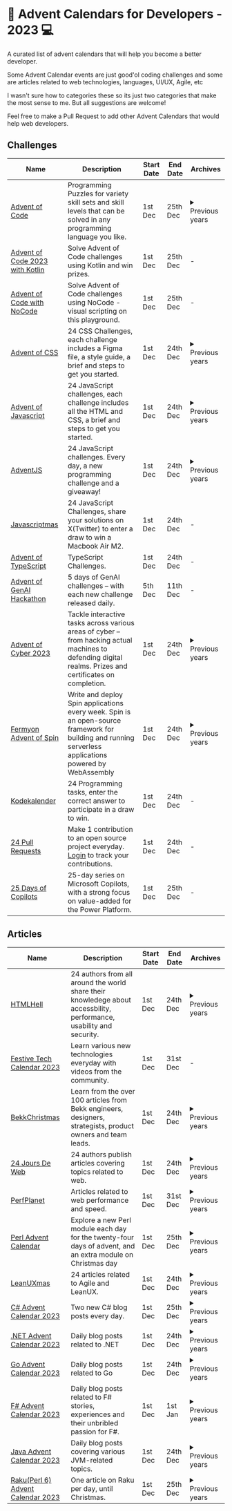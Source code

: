 # 📅 Advent Calendars for Developers - 2023 💻

A curated list of advent calendars that will help you become a better developer.

Some Advent Calendar events are just good'ol coding challenges and some are articles related to web technologies, languages, UI/UX, Agile, etc

I wasn't sure how to categories these so its just two categories that make the most sense to me. But all suggestions are welcome!

Feel free to make a Pull Request to add other Advent Calendars that would help web developers.

## Challenges

<table>
  <thead>
    <tr>
      <th>Name</th>
      <th>Description</th>
      <th>Start Date</th>
      <th>End Date</th>
      <th>Archives</th>
    </tr>
  </thead>
  <tbody>
    <tr>
      <td><a href="https://adventofcode.com/2023">Advent of Code</a></td>
      <td>Programming Puzzles for variety skill sets and skill levels that can be solved in any programming language you like.</td>
      <td>1st Dec</td>
      <td>25th Dec</td>
      <td>
				<details>
					<summary>Previous years</summary>
					<a href="https://adventofcode.com/2022">2022</a> 
					<a href="https://adventofcode.com/2021">2021</a> 
					<a href="https://adventofcode.com/2020">2020</a> 
					<a href="https://adventofcode.com/2019">2019</a> 
					<a href="https://adventofcode.com/2018">2018</a> 
					<a href="https://adventofcode.com/2017">2017</a> 
					<a href="https://adventofcode.com/2016">2016</a> 
					<a href="https://adventofcode.com/2015">2015</a> 
				</details>
	  	</td>
    </tr>
    <tr>
      <td><a href="https://blog.jetbrains.com/kotlin/2023/11/advent-of-code-2023-with-kotlin/">Advent of Code 2023 with Kotlin</a></td>
      <td>Solve Advent of Code challenges using Kotlin and win prizes.</td>
      <td>1st Dec</td>
      <td>25th Dec</td>
      <td>-</td>
    </tr>
    <tr>
      <td><a href="https://luna-park.app/advent">Advent of Code with NoCode</a></td>
      <td>Solve Advent of Code challenges using NoCode - visual scripting on this playground.</td>
      <td>1st Dec</td>
      <td>25th Dec</td>
      <td>-</td>
    </tr>
		<tr>
			<td><a href="https://adventofcss.com/">Advent of CSS</a></td>
			<td>24 CSS Challenges, each challenge includes a Figma file, a style guide, a brief and steps to get you started.</td>
			<td>1st Dec</td>
			<td>24th Dec</td>
			<td>
				<details>
				<summary>Previous years</summary>
				<a href="https://2021.adevntofcss.com">2021</a> 
			</details>
			</td>
		</tr>
		<tr>
			<td>
				<a href="https://adventofjs.com/">Advent of Javascript</a>
			</td>
			<td>24 JavaScript challenges, each challenge includes all the HTML and CSS, a brief and steps to get you started.</td>
			<td>1st Dec</td>
			<td>24th Dec</td>
			<td>
				<details>
					<summary>Previous years</summary>
					<a href="https://2021.adevntofjs.com">2021</a> 
				</details>
			</td>
		</tr>
		<tr>
			<td>
				<a href="https://adventjs.dev/">AdventJS</a>
			</td>
			<td>24 JavaScript challenges. Every day, a new programming challenge and a giveaway!</td>
			<td>1st Dec</td>
			<td>24th Dec</td>
			<td>
				<details>
					<summary>Previous years</summary>
					<a href="https://2022.adventjs.dev/">2022</a> 
					<a href="https://2021.adventjs.dev/">2021</a> 
				</details>
			</td>
		</tr>
    <tr>
			<td><a href="https://scrimba.com/learn/javascriptmas">Javascriptmas</a></td>
			<td>24 JavaScript Challenges, share your solutions on X(Twitter) to enter a draw to win a Macbook Air M2.</td>
			<td>1st Dec</td>
			<td>24th Dec</td>
			<td>-</td>
		</tr>
    <tr>
			<td><a href="https://typehero.dev/aot-2023">Advent of TypeScript</a></td>
			<td>TypeScript Challenges.</td>
			<td>1st Dec</td>
			<td>24th Dec</td>
			<td>-</td>
		</tr>
    <tr>
      <td><a href="https://adventofgenai.com/">Advent of GenAI Hackathon</a></td>
      <td>5 days of GenAI challenges – with each new challenge released daily.</td>
      <td>5th Dec</td>
      <td>11th Dec</td>
      <td>-</td>
		</tr>  
		<tr>
			<td><a href="https://tryhackme.com/r/christmas">Advent of Cyber 2023</a></td>
			<td>Tackle interactive tasks across various areas of cyber – from hacking actual machines to defending digital realms. Prizes and certificates on completion.</td>
			<td>1st Dec</td>
			<td>24th Dec</td>
			<td>
        <details>
          <summary>Previous years</summary>
          <a href="https://tryhackme.com/room/adventofcyber4">2022</a>
          <a href="https://tryhackme.com/room/adventofcyber3">2021</a>
          <a href="https://tryhackme.com/room/adventofcyber2">2020</a>
          <a href="https://tryhackme.com/room/25daysofchristmas">2019</a>
        </details>
      </td>
		</tr>
    <tr>
			<td><a href="https://github.com/fermyon/advent-of-spin">Fermyon Advent of Spin</a></td>
			<td>Write and deploy Spin applications every week. Spin is an open-source framework for building and running serverless applications powered by WebAssembly</td>
			<td>1st Dec</td>
			<td>24th Dec</td>
			<td>
        <details>
          <summary>Previous years</summary>
          <a href="https://github.com/fermyon/advent-of-spin/tree/main/2022">2022</a>
        </details>
      </td>
		</tr>
		<tr>
			<td>
				<a href="https://julekalender.knowit.no/">Kodekalender</a>
			</td>
			<td>24 Programming tasks, enter the correct answer to participate in a draw to win.</td>
			<td>1st Dec</td>
			<td>24th Dec</td>
			<td>-</td>
		</tr>
		<tr>
			<td>
				<a href="https://24pullrequests.com/">24 Pull Requests</a>
			</td>
			<td>Make 1 contribution to an open source project everyday. <a href="https://24pullrequests.com/login">Login</a> to track your contributions.</td>
			<td>1st Dec</td>
			<td>24th Dec</td>
			<td>-</td>
		</tr>
		<tr>
			<td>
				<a href="https://powerusers.microsoft.com/t5/Webinars-and-Video-Gallery/New-Advent-Calendar-for-2023-25-Days-of-Copilots/td-p/2485037">25 Days of Copilots</a>
			</td>
			<td>25-day series on Microsoft Copilots, with a strong focus on value-added for the Power Platform.</td>
			<td>1st Dec</td>
			<td>25th Dec</td>
			<td>-</td>
		</tr>
  </tbody>
</table>

## Articles

<table>
  <thead>
    <tr>
      <th>Name</th>
      <th>Description</th>
      <th>Start Date</th>
      <th>End Date</th>
      <th>Archives</th>
    </tr>
  </thead>
  <tbody>
    <tr>
      <td>
	  		<a href="https://www.htmhell.dev/adventcalendar/">HTMLHell</a>
	  	</td>
      <td>24 authors from all around the world share their knowledege about accessbility, performance, usability and security.</td>
      <td>1st Dec</td>
      <td>24th Dec</td>
      <td>
				<details>
					<summary>Previous years</summary>
					<a href="https://www.htmhell.dev/adventcalendar/2022/">2022</a> 
					<a href="https://www.htmhell.dev/adventcalendar/2021/">2021</a> 
				</details>
	  	</td>
    </tr>
		<tr>
      <td>
	  		<a href="https://festivetechcalendar.com/">Festive Tech Calendar 2023</a>
	  	</td>
      <td>Learn various new technologies everyday with videos from the community.</td>
      <td>1st Dec</td>
      <td>31st Dec</td>
      <td>-</td>
    </tr>
		<tr>
      <td>
	  		<a href="https://www.bekk.christmas/post/2023">BekkChristmas</a>
	  	</td>
      <td>Learn from the over 100 articles from Bekk engineers, designers, strategists, product owners and team leads.</td>
      <td>1st Dec</td>
      <td>24th Dec</td>
      <td>
				<details>
					<summary>Previous years</summary>
					<a href="https://www.bekk.christmas/post/2022">2022</a> 
					<a href="https://www.bekk.christmas/post/2021">2021</a> 
					<a href="https://www.bekk.christmas/post/2020">2020</a> 
					<a href="https://www.bekk.christmas/post/2019">2019</a> 
					<a href="https://www.bekk.christmas/post/2018">2018</a> 
					<a href="https://www.bekk.christmas/post/2017">2017</a> 
				</details>
	  	</td>
    </tr>
		<tr>
      <td>
	  		<a href="https://www.24joursdeweb.fr/">24 Jours De Web</a>
	  	</td>
      <td>24 authors publish articles covering topics related to web.</td>
      <td>1st Dec</td>
      <td>24th Dec</td>
      <td>
				<details>
					<summary>Previous years</summary>
					<a href="https://www.24joursdeweb.fr/2022">2022</a> 
					<a href="https://www.24joursdeweb.fr/2021">2021</a> 
					<a href="https://www.24joursdeweb.fr/2020">2020</a> 
					<a href="https://www.24joursdeweb.fr/2019">2019</a> 
					<a href="https://www.24joursdeweb.fr/2018">2018</a> 
					<a href="https://www.24joursdeweb.fr/2017">2017</a> 
					<a href="https://www.24joursdeweb.fr/2016">2016</a> 
					<a href="https://www.24joursdeweb.fr/2015">2015</a> 
					<a href="https://www.24joursdeweb.fr/2014">2014</a> 
					<a href="https://www.24joursdeweb.fr/2013">2013</a> 
					<a href="https://www.24joursdeweb.fr/2012">2012</a> 
				</details>
	  	</td>
    </tr>		
		<tr>
      <td>
	  		<a href="https://calendar.perfplanet.com/">PerfPlanet</a>
	  	</td>
      <td>Articles related to web performance and speed.</td>
      <td>1st Dec</td>
      <td>31st Dec</td>
      <td>
				<details>
					<summary>Previous years</summary>
					<a href="https://calendar.perfplanet.com/2022/">2022</a> 
					<a href="https://calendar.perfplanet.com/2021/">2021</a> 
					<a href="https://calendar.perfplanet.com/2020/">2020</a> 
					<a href="https://calendar.perfplanet.com/2019/">2019</a> 
					<a href="https://calendar.perfplanet.com/2018/">2018</a> 
					<a href="https://calendar.perfplanet.com/2017/">2017</a> 
					<a href="https://calendar.perfplanet.com/2016/">2016</a> 
					<a href="https://calendar.perfplanet.com/2015/">2015</a> 
					<a href="https://calendar.perfplanet.com/2014/">2014</a> 
					<a href="https://calendar.perfplanet.com/2013/">2013</a> 
					<a href="https://calendar.perfplanet.com/2012/">2012</a> 
					<a href="https://calendar.perfplanet.com/2011/">2011</a> 
					<a href="https://calendar.perfplanet.com/2010/">2010</a> 
					<a href="https://calendar.perfplanet.com/2009/">2009</a> 
				</details>
	  	</td>
    </tr>
				<tr>
      <td>
	  		<a href="https://perladvent.org/">Perl Advent Calendar</a>
	  	</td>
      <td>Explore a new Perl module each day for the twenty-four days of advent, and an extra module on Christmas day</td>
      <td>1st Dec</td>
      <td>25th Dec</td>
      <td>
				<details>
					<summary>Previous years</summary>
					<a href="https://perladvent.org/archives.html">2022-2000</a> 
				</details>
	  	</td>
    </tr>
		<tr>
      <td>
	  		<a href="https://2023.leanuxmas.com/">LeanUXmas</a>
	  	</td>
      <td>24 articles related to Agile and LeanUX.</td>
      <td>1st Dec</td>
      <td>24th Dec</td>
      <td>
				<details>
					<summary>Previous years</summary>
					<a href="https://2022.leanuxmas.com/">2022</a> 
					<a href="https://2021.leanuxmas.com/">2021</a> 
					<a href="https://2020.leanuxmas.com/">2020</a> 
					<a href="https://2019.leanuxmas.com/">2019</a> 
					<a href="https://2018.leanuxmas.com/">2018</a> 
					<a href="https://2017.leanuxmas.com/">2017</a> 
					<a href="https://2016.leanuxmas.com/">2016</a> 
					<a href="https://2015.leanuxmas.com/">2015</a> 
					<a href="https://2014.leanuxmas.com/">2014</a> 
				</details>
	  	</td>
    </tr>
		<tr>
      <td>
	  		<a href="https://csadvent.christmas/">C# Advent Calendar 2023</a>
	  	</td>
      <td>Two new C# blog posts every day.</td>
      <td>1st Dec</td>
      <td>25th Dec</td>
      <td>
				<details>
					<summary>Previous years</summary>
					<a href="https://csadvent.christmas/archive/2022">2022</a> 
					<a href="https://csadvent.christmas/archive/2021">2021</a> 
					<a href="https://csadvent.christmas/archive/2020">2020</a> 
					<a href="https://csadvent.christmas/archive/2019">2019</a> 
					<a href="https://csadvent.christmas/archive/2018">2018</a> 
					<a href="https://csadvent.christmas/archive/2017">2017</a> 
				</details>
	  	</td>
    </tr>
		<tr>
      <td>
	  		<a href="https://dotnet.christmas/2023/">.NET Advent Calendar 2023</a>
	  	</td>
      <td>Daily blog posts related to .NET</td>
      <td>1st Dec</td>
      <td>24th Dec</td>
      <td>
				<details>
					<summary>Previous years</summary>
					<a href="https://dotnet.christmas/2022/">2022</a> 
					<a href="https://dotnet.christmas/2021/">2021</a> 
				</details>
	  	</td>
    </tr>
		<tr>
				<tr>
      <td>
	  		<a href="https://golang.christmas/">Go Advent Calendar 2023</a>
	  	</td>
      <td>Daily blog posts related to Go</td>
      <td>1st Dec</td>
      <td>24th Dec</td>
      <td>
				<details>
					<summary>Previous years</summary>
					<a href="https://golang.christmas/2022/">2022</a> 
					<a href="https://golang.christmas/2021/">2021</a> 
				</details>
	  	</td>
    </tr>
		<tr>
      <td>
	  		<a href="https://sergeytihon.com/2023/10/28/f-advent-calendar-in-english-2023/">F# Advent Calendar 2023</a>
	  	</td>
      <td>Daily blog posts related to F# stories, experiences and their unbribled passion for F#.</td>
      <td>1st Dec</td>
      <td>1st Jan</td>
      <td>
				<details>
					<summary>Previous years</summary>
					<a href="https://sergeytihon.com/2022/10/28/f-advent-calendar-in-english-2022/">2022</a> 
					<a href="https://sergeytihon.com/2021/10/18/f-advent-calendar-2021/">2021</a> 
					<a href="https://sergeytihon.com/2020/10/22/f-advent-calendar-in-english-2020/">2020</a> 
					<a href="https://sergeytihon.com/2019/11/05/f-advent-calendar-in-english-2019/">2019</a> 
					<a href="https://sergeytihon.com/2018/10/22/f-advent-calendar-in-english-2018/">2018</a> 
					<a href="https://sergeytihon.com/2017/10/22/f-advent-calendar-in-english-2017/">2017</a> 
					<a href="https://sergeytihon.com/2016/10/23/f-advent-calendar-in-english-2016/">2016</a> 
					<a href="https://sergeytihon.wordpress.com/2015/10/25/f-advent-calendar-in-english-2015/">2015</a> 
					<a href="https://sergeytihon.wordpress.com/2014/11/24/f-advent-calendar-in-english-2014/">2014</a> 
				</details>
	  	</td>
    </tr>
		<tr>
      <td>
	  		<a href="https://www.javaadvent.com/calendar/">Java Advent Calendar 2023</a>
	  	</td>
      <td>Daily blog posts covering various JVM-related topics.</td>
      <td>1st Dec</td>
      <td>24th Dec</td>
      <td>
				<details>
					<summary>Previous years</summary>
					<a href="https://www.javaadvent.com/archive">2022-2012</a>
				</details>
	  	</td>
    </tr>
    <tr>
      <td>
	  		<a href="https://raku-advent.blog/category/2023/">Raku(Perl 6) Advent Calendar 2023</a>
	  	</td>
      <td>One article on Raku per day, until Christmas.</td>
      <td>1st Dec</td>
      <td>25th Dec</td>
      <td>
				<details>
					<summary>Previous years</summary>
					<a href="https://raku-advent.blog/category/2022/">2022</a>
					<a href="https://raku-advent.blog/category/2021/">2021</a>
					<a href="https://raku-advent.blog/category/2020/">2020</a>
					<a href="https://raku-advent.blog/category/2019/">2019</a>
				</details>
	  	</td>
    </tr>
		</table>
